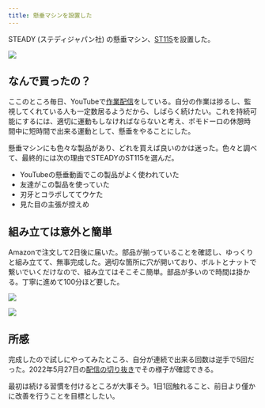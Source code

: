 ```yaml
---
title: 懸垂マシンを設置した
---
```

STEADY (ステディジャパン社) の懸垂マシン、[ST115](https://www.amazon.co.jp/dp/B09K3QQBKH)を設置した。

![](https://lh4.googleusercontent.com/Rs4gbwKqOVy4elXbVFYi3UScLcAPH7cOIYbPih3f-IjwZAtNg-7ycJxIp54GZ8LadbucWp5qZxXFVCvW7prCP9nLqp2zoE6toYZXnDW5m_ADlFwugJJPdEZfY9hC6gL435Ufxk3BNIGhZrlJxcUSnW8gUngJTiOoetAVufzBbNsZ7OI2BFL6LTD7)

なんで買ったの？
--------

ここのところ毎日、YouTubeで[作業配信](https://www.youtube.com/c/r7kamura)をしている。自分の作業は捗るし、監視してくれている人も一定数居るようだから、しばらく続けたい。これを持続可能にするには、適切に運動もしなければならないと考え、ポモドーロの休憩時間中に短時間で出来る運動として、懸垂をやることにした。

懸垂マシンにも色々な製品があり、どれを買えば良いのかは迷った。色々と調べて、最終的には次の理由でSTEADYのST115を選んだ。

*   YouTubeの懸垂動画でこの製品がよく使われていた
*   友達がこの製品を使っていた
*   刃牙とコラボしててウケた
*   見た目の主張が控えめ

組み立ては意外と簡単
----------

Amazonで注文して2日後に届いた。部品が揃っていることを確認し、ゆっくりと組み立てて、無事完成した。適切な箇所に穴が開いており、ボルトとナットで繋いでいくだけなので、組み立てはそこそこ簡単。部品が多いので時間は掛かる。丁寧に進めて100分ほど要した。

![](https://lh3.googleusercontent.com/rL1pPvEb9gl1k7qAx-7BWkyCjiQZPy7XCYd21zpxw2dYnnYB6XT7z23uDTLN97q8bVj6ocgdwUFQ_OxlpXyEEqk-0-wR9GZREYYo_IDt79pp3XLv-mOaRbVdc_qooJTFJh_hCiA5MgTm6YhZi_xA5G9f48PjLrLe0D5Fi7WE-zvVc1VkcovGk-Hb)

![](https://lh4.googleusercontent.com/YE3PDUXiF2zT2T95_y9gWcfGLtME5nrUy9bPplYzI5wLI_D7EihponaQjBTmQOWnKp8uO9fYiR-IhuLjt0h2TqO5Ye931VDZo8UAstltV_Qd1XpCQnqmH26EfwcKq7dv9QnKnW0PLFAe4Cy96cUEnwd7Z7h-l-uClhj-QJiiEuNElIUNDeMaRs_P)

所感
--

完成したので試しにやってみたところ、自分が連続で出来る回数は逆手で5回だった。2022年5月27日の[配信の切り抜き](https://www.youtube.com/clip/Ugkxy2NXpdlfZF0kT9s-MoCOrbB1wpWEryK9)でその様子が確認できる。

最初は続ける習慣を付けるところが大事そう。1日1回触れること、前日より僅かに改善を行うことを目標としたい。
